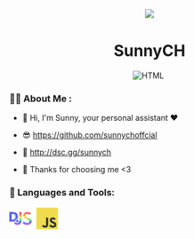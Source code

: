 <div id="header" align="center">
    <img src="https://imgur.com/45OO16C.gif" width="200" />
    <h1 align="center">SunnyCH</h1>
    <img src="https://img.shields.io/badge/im%20broken-black?label=%F0%9F%92%94&labelColor=A081AE" title="HTML5" alt="HTML" 
    width="100"/>&nbsp;
    </div>
</div>


### 👨‍💻 About Me :

- 📝 Hi, I'm Sunny, your personal assistant ❤

- 😎  https://github.com/sunnychoffcial
- 🔵  http://dsc.gg/sunnych

- 🌱 Thanks for choosing me <3


<div align="left">
    <h3>🔨 Languages and Tools:</h3>
    <div>
        <img src="https://github.com/devicons/devicon/blob/master/icons/discordjs/discordjs-original.svg" title="HTML5" alt="HTML" width="40" height="40"/>&nbsp;
        <img src="https://github.com/devicons/devicon/blob/master/icons/javascript/javascript-original.svg" title="HTML5" alt="HTML" width="40" height="40"/>&nbsp;
 </div>
</div>

    
